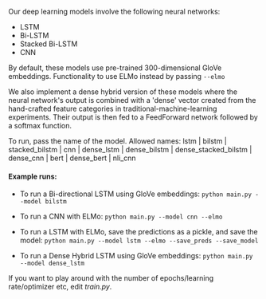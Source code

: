 Our deep learning models involve the following neural networks:
- LSTM
- Bi-LSTM
- Stacked Bi-LSTM
- CNN

By default, these models use pre-trained 300-dimensional GloVe embeddings. Functionality to use ELMo instead by passing ```--elmo```

We also implement a dense hybrid version of these models where the neural network's output is combined with a 'dense' vector created from the hand-crafted feature categories in traditional-machine-learning experiments. Their output is then fed to a FeedForward network followed by a softmax function.

To run, pass the name of the model. Allowed names: lstm | bilstm | stacked_bilstm | cnn | dense_lstm | dense_bilstm | dense_stacked_bilstm | dense_cnn | bert | dense_bert | nli_cnn

#### Example runs:
* To run a Bi-directional LSTM using GloVe embeddings: 
```python main.py --model bilstm```

* To run a CNN with ELMo:
```python main.py --model cnn --elmo```

* To run a LSTM with ELMo, save the predictions as a pickle, and save the model:
```python main.py --model lstm --elmo --save_preds --save_model```

* To run a Dense Hybrid LSTM using GloVe embeddings:
```python main.py --model dense_lstm```

If you want to play around with the number of epochs/learning rate/optimizer etc, edit *train.py*.
